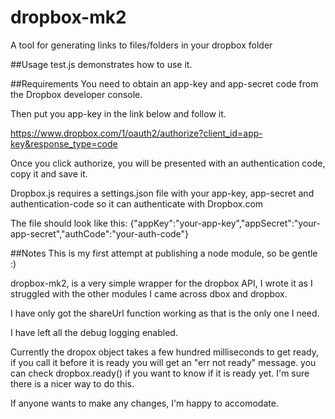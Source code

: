 dropbox-mk2
===========

A tool for generating links to files/folders in your dropbox folder

##Usage
test.js demonstrates how to use it.

##Requirements
You need to obtain an app-key and app-secret code from the Dropbox developer console.

Then put you app-key in the link below and follow it.

https://www.dropbox.com/1/oauth2/authorize?client_id=app-key&response_type=code

Once you click authorize, you will be presented with an authentication code, copy it and save it.

Dropbox.js requires a settings.json file with your app-key, app-secret and authentication-code so it can authenticate with Dropbox.com

The file should look like this:
{"appKey":"your-app-key","appSecret":"your-app-secret","authCode":"your-auth-code"}

##Notes
This is my first attempt at publishing a node module, so be gentle :)

dropbox-mk2, is a very simple wrapper for the dropbox API, I wrote it as I struggled with the other modules I came across dbox and dropbox. 

I have only got the shareUrl function working as that is the only one I need.

I have left all the debug logging enabled.

Currently the dropox object takes a few hundred milliseconds to get ready, if you call it before it is ready you will get an "err not ready" message. you can check dropbox.ready() if you want to know if it is ready yet. I'm sure there is a nicer way to do this.

If anyone wants to make any changes, I'm happy to accomodate.
